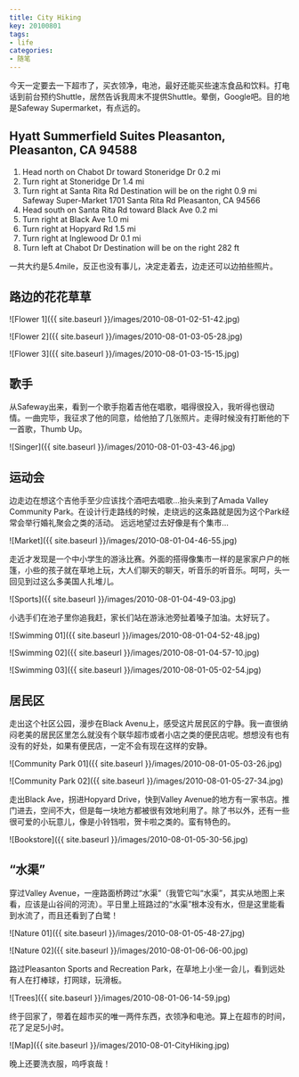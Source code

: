 ```yaml
---
title: City Hiking
key: 20100801
tags: 
- life
categories:
- 随笔
---
```


今天一定要去一下超市了，买衣领净，电池，最好还能买些速冻食品和饮料。打电话到前台预约Shuttle，居然告诉我周末不提供Shuttle。晕倒，Google吧。目的地是Safeway Supermarket，有点远的。

<!--more-->

## Hyatt Summerfield Suites Pleasanton, Pleasanton, CA 94588

1. Head north on Chabot Dr toward Stoneridge Dr 0.2 mi
2. Turn right at Stoneridge Dr 1.4 mi
3. Turn right at Santa Rita Rd Destination will be on the right 0.9 mi Safeway Super-Market 1701 Santa Rita Rd Pleasanton, CA 94566
4. Head south on Santa Rita Rd toward Black Ave 0.2 mi
5. Turn right at Black Ave 1.0 mi
6. Turn right at Hopyard Rd 1.5 mi
7. Turn right at Inglewood Dr 0.1 mi
8. Turn left at Chabot Dr Destination will be on the right 282 ft

一共大约是5.4mile，反正也没有事儿，决定走着去，边走还可以边拍些照片。

## 路边的花花草草

![Flower 1]({{ site.baseurl }}/images/2010-08-01-02-51-42.jpg)

![Flower 2]({{ site.baseurl }}/images/2010-08-01-03-05-28.jpg)

![Flower 3]({{ site.baseurl }}/images/2010-08-01-03-15-15.jpg)

## 歌手

从Safeway出来，看到一个歌手抱着吉他在唱歌，唱得很投入，我听得也很动情。一曲完毕，我征求了他的同意，给他拍了几张照片。走得时候没有打断他的下一首歌，Thumb Up。

![Singer]({{ site.baseurl }}/images/2010-08-01-03-43-46.jpg)

## 运动会

边走边在想这个吉他手至少应该找个酒吧去唱歌…抬头来到了Amada Valley Community Park。在设计行走路线的时候，走绕远的这条路就是因为这个Park经常会举行婚礼聚会之类的活动。
远远地望过去好像是有个集市…

![Market]({{ site.baseurl }}/images/2010-08-01-04-46-55.jpg)

走近才发现是一个中小学生的游泳比赛。外面的搭得像集市一样的是家家户户的帐篷，小些的孩子就在草地上玩，大人们聊天的聊天，听音乐的听音乐。呵呵，头一回见到过这么多美国人扎堆儿。

![Sports]({{ site.baseurl }}/images/2010-08-01-04-49-03.jpg)

小选手们在池子里你追我赶，家长们站在游泳池旁扯着嗓子加油。太好玩了。

![Swimming 01]({{ site.baseurl }}/images/2010-08-01-04-52-48.jpg)

![Swimming 02]({{ site.baseurl }}/images/2010-08-01-04-57-10.jpg)

![Swimming 03]({{ site.baseurl }}/images/2010-08-01-05-02-54.jpg)

## 居民区

走出这个社区公园，漫步在Black Avenu上，感受这片居民区的宁静。我一直很纳闷老美的居民区里怎么就没有个联华超市或者小店之类的便民店呢。想想没有也有没有的好处，如果有便民店，一定不会有现在这样的安静。

![Community Park 01]({{ site.baseurl }}/images/2010-08-01-05-03-26.jpg)

![Community Park 02]({{ site.baseurl }}/images/2010-08-01-05-27-34.jpg)

走出Black Ave，拐进Hopyard Drive，快到Valley Avenue的地方有一家书店。推门进去，空间不大，但是每一块地方都被很有效地利用了。除了书以外，还有一些很可爱的小玩意儿，像是小铃铛啦，贺卡啦之类的。蛮有特色的。

![Bookstore]({{ site.baseurl }}/images/2010-08-01-05-30-56.jpg)

## “水渠”

穿过Valley Avenue，一座路面桥跨过“水渠”（我管它叫“水渠”，其实从地图上来看，应该是山谷间的河流）。平日里上班路过的“水渠”根本没有水，但是这里能看到水流了，而且还看到了白鹭！

![Nature 01]({{ site.baseurl }}/images/2010-08-01-05-48-27.jpg)

![Nature 02]({{ site.baseurl }}/images/2010-08-01-06-06-00.jpg)

路过Pleasanton Sports and Recreation Park，在草地上小坐一会儿，看到远处有人在打棒球，打网球，玩滑板。

![Trees]({{ site.baseurl }}/images/2010-08-01-06-14-59.jpg)

终于回家了，带着在超市买的唯一两件东西，衣领净和电池。算上在超市的时间，花了足足5小时。

![Map]({{ site.baseurl }}/images/2010-08-01-CityHiking.jpg)

晚上还要洗衣服，呜呼哀哉！